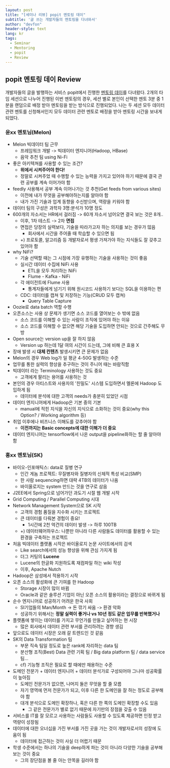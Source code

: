 ```yaml
---
layout: post
title: "[세미나 리뷰] popit 멘토링 데이"
subtitle: '글 쓰는 개발자들의 멘토링을 다녀와서'
author: "devfon"
header-style: text
lang: kr
tags:
  - Seminar
  - Mentoring
  - popit
  - Review
---
```



## popit 멘토링 데이 Review

개발자들의 글을 발행하는 서비스 popit에서 진행한 [멘토링 데이](https://www.popit.kr/popit
)를 다녀왔다. 2개의 타임 세션으로 나누어 진행된 이번 멘토링의 경우, 세션 별로 본인이 선택한 멘토 3분 중 1분을 랜덤으로 배정 받아 멘토링을 받는 방식으로 진행되었다. 나는 두 세션 모두 데이터 관련 멘토를 신청해서인지 모두 데이터 관련 멘토로 배정을 받아 멘토링 시간을 보내게 되었다.  

### 윤xx 멘토님(Melon)

*   Melon 빅데이터 팀 근무
    *   프레임워크 개발 -> 빅데이터 엔지니어(Hadoop, HBase)
    *   음악 추천 팀 using Ni-Fi
*   좋은 아키텍쳐를 사용할 수 있는 조건?
    *   **위에서 시켜주어야 한다!**
    *   정말로 시켜주었 때 수행할 수 있는 능력을 가지고 있어야 하기 때문에 결국 관련 공부를 계속 이어가야 함
*   feedly 사용해서 공부 계속 이어나가는 것 추천(Get feeds from various sites)
    *   이전에 내가 무엇을 공부해야하는지를 알아야 함
    *   내가 가진 기술과 업계 동향을 수신받으며, 역량을 키워야 함
*   데이터 팀의 구성은 과학자 3명:분석가 10명 정도
*   600개의 자소서는 HR에서 걸러짐 -> 60개 자소서 넘어오면 결국 보는 것은 8개..
    *   이후, 1차 테스트 -> 2차 **면접**
    *   면접은 당장의 실력보다, 기술을 따라가고자 하는 의지를 보는 경우가 많음
        *   회사에서 시간을 주어줄 때 학습할 수 있으면 됨
    *   +) 프로토콜, 알고리즘 등 개발자로서 평생 가져가야 하는 지식들도 잘 갖추고 있어야 함
*   why NiFi?
    *   기술 선택할 때는 그 시점에 가장 유행하는 기술을 사용하는 것이 좋음
    *   실시간 데이터 수집에 NiFi 사용
        *   ETL을 모두 처리하는 NiFi
        *   Flume - Kafka - NiFi
    *   각 에이전트에 Flume 사용
        *   통계자들에게 넘기기 위해 원시코드 사용하기 보다는 SQL을 이용하는 편
    *   CDC: 데이터를 캡쳐 및 저장하는 기능(CRUD 모두 캡쳐)
        *   Query Table Capture
*   Oozie로 data batch 역할 수행
*   오픈소스는 사용 상 문제가 생기면 소스 코드를 열어보는 수 밖에 없음
    *   소스 코드를 이해할 수 있는 사람이 조직에 있어야 하는 이유
    *   소스 코드를 이해할 수 없으면 해당 기술을 도입하면 안되는 것으로 간주해도 무방
*   Open source는 version up을 잘 하지 않음
    *   Version up 하는데 1달 여의 시간이 드는데, 그에 비해 큰 효용 X
*   장애 발생 시 **대체 컨텐츠** 발생시키면 큰 문제가 없음
*   Melon의 경우 Web log가 일 평균 4-50G 발생하는 수준
*   업무를 통한 실력의 향상을 추구하는 것이 주니어 때는 바람직함
*   빅데이터 라는 Terminology 사용하는 것도 중요
    *   고객에게 팔리는 용어를 사용하는 것
*   본인의 경우 아티스트와 사용자의 '친밀도' 시스템 도입하면서 멜론에 Hadoop 도입하게 됨
    *   데이터에 분석에 대한 고객의 needs가 충분히 있었던 시점
*   데이터 엔지니어에게 Hadoop은 기본 중의 기본
    *   manual에 적힌 지식을 자신의 지식으로 소화하는 것이 중요(why this Option? / Working algorithm 등)
*   취업 이후에나 비즈니스 이해도를 갖추어야 함
    *   **이전까지는 Basic concepts에 대한 이해가 더 중요**
*   데이터 엔지니어는 tensorflow에서 나온 output을 pipeline화하는 할 줄 알아야 함  

### 홍xx 멘토님(SK)

*   바이오-인포매틱스: data로 질병 연구
    *   인간 게놈 프로젝트: 무질병자와 질병자의 신체적 특성 비교(SMP)
    *   한 사람 sequencing하면 대략 4TB의 데이터가 나옴
    *   바이올로지는 system 만드는 것을 연구로 삼음
*   J2EE에서 Spring으로 넘어가던 과도기 시절 웹 개발 시작
*   Grid Computing / Parallel Computing 시대
*   Network Management System으로 SK 시작
    *   고객의 경험 품질을 지수화 시키는 프로젝트
    *   큰 데이터를 다뤄본 경험이 중요!
        *   1시간에 2천 억건의 데이터 발생 -> 하루 100TB
    *   +) 데이터웨어하우스: 나뿐만 아니라 다른 사람들도 데이터를 활용할 수 있는 환경을 구축하는 프로젝트
*   처음 빅데이터 플랫폼 시작은 바이올로지 논문 사이트에서의 검색
    *   Like search에서의 성능 향상을 위해 관심 가지게 됨
    *   더그 커팅의 **Lucene**
    *   Lucene의 한글화 지원하도록 재컴파일 하는 wiki 작성
    *   이후, Apache Nutch
*   Hadoop은 삼성에서 적용하기 시작
*   오픈 소스의 활성화에 큰 기여를 한 Hadoop
    *   Storage 시장이 많이 바뀜
    *   Oracle과 같은 솔루션 기업이 아닌 오픈 소스의 활용이라는 결정으로 바뀌게 됨
*   순수 엔지니어로 성공하기 어려운 한국 사회
    *   SI기업들의 Man/Month -> 돈 깎기 싸움 -> 환경 악화
    *   성공하기 위해서는 **정말 실력이 좋거나 vs 10년 정도 같은 업무를 반복했거나**
*   플랫폼에 쌓이는 데이터를 가지고 무언가를 만들고 싶어하는 현 시장
    *   많은 회사에서 데이터 관련 부서를 관리하려는 경향 생김
*   앞으로도 데이터 시장은 오래 갈 트렌드인 것 같음
*   SK의 Data Transformation 팀
    *   부문 직속 팀일 정도로 높은 rank에 자리하는 data 팀
    *   분산형 조직(Best) Data 관련 기획 팀 / Big data platform 팀 / data service 팀...
    *   cf) 기능형 조직은 필요로 할 때에만 채용하는 수준
*   도메인 전문가 + 데이터 엔지니어 + 데이터 분석가로 구성되어야 그나마 성공확률이 높아짐
    *   도메인 전문가가 없으면, 나머지 둘은 무엇을 할 줄 모름
    *   자기 영역에 먼저 전문가가 되고, 이후 다른 한 도메인을 잘 하는 정도로 공부해야 함
    *   대개 분석으로 도메인 확장하나, 혹은 다른 한 쪽의 도메인 확장할 수도 있음
        *   그 같은 전문가가 별로 없기 때문에 자기만의 장점을 갖출 수 있음
*   서비스를 IT를 잘 모르고 사용하는 사람들도 사용할 수 있도록 제공하면 인정 받고 역량이 성장됨
*   데이터에 대한 오너십을 가진 부서를 가진 곳을 가는 것이 개발자로서의 성장에 도움이 됨
    *   데이터에 접근하는 것이 사실 더 어렵기 때문
*   학생 수준에서는 하나의 기술을 deep하게 파는 것이 아니라 다양한 기술을 공부해보는 것이 중요
    *   그의 장단점을 볼 줄 아는 안목을 길러야 함